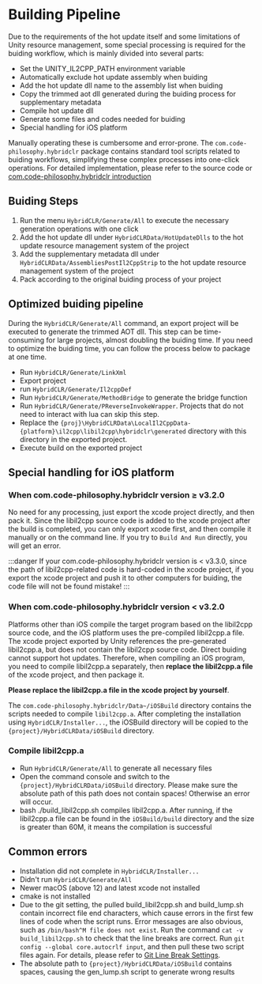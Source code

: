 # Building Pipeline

Due to the requirements of the hot update itself and some limitations of Unity resource management, some special processing is required for the buiding workflow, which is mainly divided into several parts:

- Set the UNITY_IL2CPP_PATH environment variable
- Automatically exclude hot update assembly when buiding
- Add the hot update dll name to the assembly list when buiding
- Copy the trimmed aot dll generated during the buiding process for supplementary metadata
- Compile hot update dll
- Generate some files and codes needed for buiding
- Special handling for iOS platform

Manually operating these is cumbersome and error-prone. The `com.code-philosophy.hybridclr` package contains standard tool scripts related to buiding workflows, simplifying these complex processes into one-click operations.
For detailed implementation, please refer to the source code or [com.code-philosophy.hybridclr introduction](/basic/com.code-philosophy.hybridclr.md)

## Buiding Steps

1. Run the menu `HybridCLR/Generate/All` to execute the necessary generation operations with one click
1. Add the hot update dll under `HybridCLRData/HotUpdateDlls` to the hot update resource management system of the project
1. Add the supplementary metadata dll under `HybridCLRData/AssembliesPostIl2CppStrip` to the hot update resource management system of the project
1. Pack according to the original buiding process of your project

## Optimized buiding pipeline

During the `HybridCLR/Generate/All` command, an export project will be executed to generate the trimmed AOT dll. This step can be time-consuming for large projects, almost doubling the buiding time. If you need to optimize the buiding time, you can follow the process below to package at one time.

- Run `HybridCLR/Generate/LinkXml`
- Export project
- run `HybridCLR/Generate/Il2cppDef`
- Run `HybridCLR/Generate/MethodBridge` to generate the bridge function
- Run `HybridCLR/Generate/PReverseInvokeWrapper`. Projects that do not need to interact with lua can skip this step.
- Replace the `{proj}\HybridCLRData\LocalIl2CppData-{platform}\il2cpp\libil2cpp\hybridclr\generated` directory with this directory in the exported project.
- Execute build on the exported project


## Special handling for iOS platform

### When com.code-philosophy.hybridclr version &ge; v3.2.0

No need for any processing, just export the xcode project directly, and then pack it. Since the libil2cpp source code is added to the xcode project after the build is completed, you can only export xcode first, and then compile it manually or on the command line. If you try to `Build And Run` directly, you will get an error.

:::danger
If your com.code-philosophy.hybridclr version is < v3.3.0, since the path of libil2cpp-related code is hard-coded in the xcode project, if you export the xcode project and push it to other computers for buiding, the code file will not be found mistake!
:::


### When com.code-philosophy.hybridclr version &lt; v3.2.0

Platforms other than iOS compile the target program based on the libil2cpp source code, and the iOS platform uses the pre-compiled libil2cpp.a file. The xcode project exported by Unity references the pre-generated libil2cpp.a, but does not contain the libil2cpp source code.
Direct buiding cannot support hot updates. Therefore, when compiling an iOS program, you need to compile libil2cpp.a separately, then **replace the libil2cpp.a file** of the xcode project, and then package it.

**Please replace the libil2cpp.a file in the xcode project by yourself**.

The `com.code-philosophy.hybridclr/Data~/iOSBuild` directory contains the scripts needed to compile `libil2cpp.a`. After completing the installation using `HybridCLR/Installer...`, the iOSBuild directory will be copied to the `{project}/HybridCLRData/iOSBuild` directory.

### Compile libil2cpp.a

- Run `HybridCLR/Generate/All` to generate all necessary files
- Open the command console and switch to the `{project}/HybridCLRData/iOSBuild` directory. Please make sure the absolute path of this path does not contain spaces! Otherwise an error will occur.
- bash ./build_libil2cpp.sh compiles libil2cpp.a. After running, if the libil2cpp.a file can be found in the `iOSBuild/build` directory and the size is greater than 60M, it means the compilation is successful

## Common errors

- Installation did not complete in `HybridCLR/Installer...`
- Didn't run `HybridCLR/Generate/All`
- Newer macOS (above 12) and latest xcode not installed
- cmake is not installed
- Due to the git setting, the pulled build_libil2cpp.sh and build_lump.sh contain incorrect file end characters, which cause errors in the first few lines of code when the script runs. Error messages are also obvious, such as `/bin/bash^M file does not exist`. Run the command `cat -v build_libil2cpp.sh` to check that the line breaks are correct. Run `git config --global core.autocrlf input`, and then pull these two script files again. For details, please refer to [Git Line Break Settings](https://docs.github.com/cn/get-started/getting-started-with-git/configuring-git-to-handle-line-endings).
- The absolute path to `{project}/HybridCLRData/iOSBuild` contains spaces, causing the gen_lump.sh script to generate wrong results